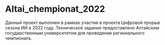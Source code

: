 # Altai_chempionat_2022
Данный проект выполнен в рамках участия в проекта Цифровой прорыв сезона ИИ в 2022 году. Техническое задание предоставлено Алтайским государственным университетом для проведения регионального чемпионата. 
